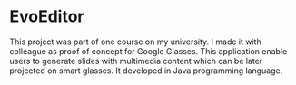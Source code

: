 EvoEditor
===================

This project was part of one course on my university. 
I made it with colleague as proof of concept for Google Glasses.
This application enable users to generate slides with multimedia content which can be later projected on smart glasses.
It developed in Java programming language.
